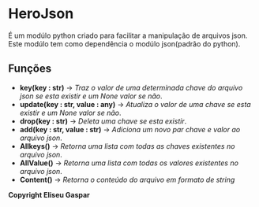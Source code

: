 # HeroJson

É um modúlo python criado para facilitar a manipulação de arquivos json.
Este modúlo tem como dependência o modúlo json(padrão do python).

## Funções

- **key(key : str)** -> *Traz o valor de uma determinada chave do arquivo json se esta existir e um None valor se não*.
- **update(key : str, value : any)** -> *Atualiza o valor de uma chave se esta existir e um None valor se não*.
- **drop(key : str)** -> *Deleta uma chave se esta existir*.
- **add(key : str, value : str)** -> *Adiciona um novo par chave e valor ao arquivo json*.
- **Allkeys()** -> *Retorna uma lista com todas as chaves existentes no arquivo json*.
- **AllValue()** -> *Retorna uma lista com todas os valores existentes no arquivo json*.
- **Content()** -> *Retorna o conteúdo do arquivo em formato de string*

**Copyright Eliseu Gaspar**